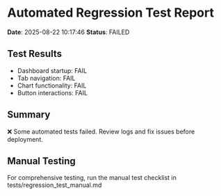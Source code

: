 
# Automated Regression Test Report
**Date**: 2025-08-22 10:17:46
**Status**: FAILED

## Test Results
- Dashboard startup: FAIL
- Tab navigation: FAIL 
- Chart functionality: FAIL
- Button interactions: FAIL

## Summary
❌ Some automated tests failed. Review logs and fix issues before deployment.

## Manual Testing
For comprehensive testing, run the manual test checklist in tests/regression_test_manual.md
